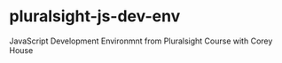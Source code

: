 # pluralsight-js-dev-env
JavaScript Development Environmnt from Pluralsight Course with Corey House
